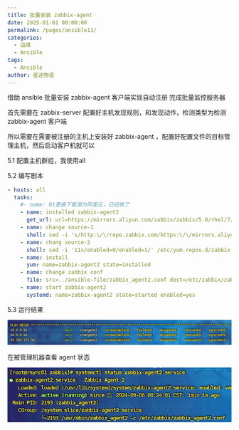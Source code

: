 ```yaml
---
title: 批量安装 zabbix-agent
date: 2025-01-01 00:00:00
permalink: /pages/ansible11/
categories:
  - 运维
  - Ansible
tags:
  - Ansible
author: 星途物语
---
```

借助 ansible 批量安装 zabbix-agent 客户端实现自动注册 完成批量监控服务器

首先需要在 zabbix-server 配置好主机发现规则，和发现动作，检测类型为检测 zabbix-agent 客户端

所以需要在需要被注册的主机上安装好 zabbix-agent ，配置好配置文件的目标管理主机，然后启动客户机就可以

5.1 配置主机群组，我使用all

5.2 编写剧本

```yaml
- hosts: all
  tasks:
    #- name: 01更换下载源为阿里云，已经做了
    - name: installed zabbix-agent2
      get_url: url=https://mirrors.aliyun.com/zabbix/zabbix/5.0/rhel/7/x86_64/zabbix-release-5.0-1.el7.noarch.rpm dest=/etc/yum.repos.d validate_certs=no
    - name: change source-1
      shell: sed -i 's/http:\/\/repo.zabbix.com/https:\/\/mirrors.aliyun.com\/zabbix/' /etc/yum.repos.d/zabbix.repo
    - name: chang source-2
      shell: sed -i '11s/enabled=0/enabled=1/' /etc/yum.repos.d/zabbix.repo
    - name: install
      yum: name=zabbix-agent2 state=installed
    - name: change zabbix conf
      file: src=../ansible-file/zabbix_agent2.conf dest=/etc/zabbix/zabbix_agent2.conf force=yes
    - name: start zabbix-agent2
      systemd: name=zabbix-agent2 state=started enabled=yes
```

5.3 运行结果

 <img src="/img/image-20240906155410685.png" alt="image-20240906155410685" style="zoom:80%;" />

在被管理机器查看 agent 状态

 <img src="/img/image-20240906155449943.png" alt="image-20240906155449943" style="zoom:80%;" />